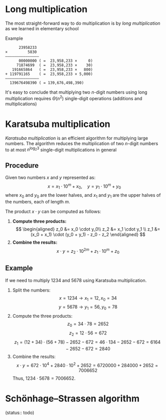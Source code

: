 # Long multiplication
The most straight-forward way to do multiplication is by *long multiplication* as we learned in elementary school

Example
```
      23958233
×         5830
———————————————
      00000000 ( =  23,958,233 ×     0)
     71874699  ( =  23,958,233 ×    30)
   191665864   ( =  23,958,233 ×   800)
+ 119791165    ( =  23,958,233 × 5,000)
———————————————
  139676498390 ( = 139,676,498,390)
```

It's easy to conclude that multiplying two $n$-digit numbers using long multiplication requires $\Theta(n^{2})$ single-digit operations (additions and multiplications)

# Karatsuba multiplication
*Karatsuba multiplication* is an efficient algorithm for multiplying large numbers. The algorithm reduces the multiplication of two $n$-digit numbers to at most $n^{\log_2 3}$ single-digit multiplications in general
## Procedure
Given two numbers $x$ and $y$ represented as:
$$
 x = x_1 \cdot 10^{m} + x_0 ,\quad y = y_1 \cdot 10^{m} + y_0 
$$
where $x_0$ and $y_0$ are the lower halves, and $x_1$ and $y_1$ are the upper halves of the numbers, each of length $m$. 

The product $x \cdot y$ can be computed as follows:
1. **Compute three products:** 
$$
\begin{aligned}
    z_0 &= x_0 \cdot y_0\\
    z_2 &= x_1 \cdot y_1  \\
  z_1 &= (x_0 + x_1) \cdot (y_0 + y_1) - z_0 - z_2  
\end{aligned}
$$
2. **Combine the results:**
$$
    x \cdot y = z_2 \cdot 10^{2m} + z_1 \cdot 10^{m} + z_0  
$$
## Example
If we need to multiply 1234 and 5678 using Karatsuba multiplication.
1. Split the numbers:
$$
    x = 1234 \rightarrow x_1 = 12, x_0 = 34   
$$
$$
    y = 5678 \rightarrow y_1 = 56, y_0 = 78 
$$
2. Compute the three products:
$$
    z_0 = 34 \cdot 78 = 2652  
$$
$$
    z_2 = 12 \cdot 56 = 672   
$$
$$
    z_1 = (12 + 34) \cdot (56 + 78) - 2652 - 672 = 46 \cdot 134 - 2652 - 672 = 6164 - 2652 - 672 = 2840  
$$
3. Combine the results:  
$$
    x \cdot y = 672 \cdot 10^4 + 2840 \cdot 10^2 + 2652 = 6720000 + 284000 + 2652 = 7006652 
$$
Thus, $1234 \cdot 5678 = 7006652$.

# Schönhage–Strassen algorithm
(status:: todo)